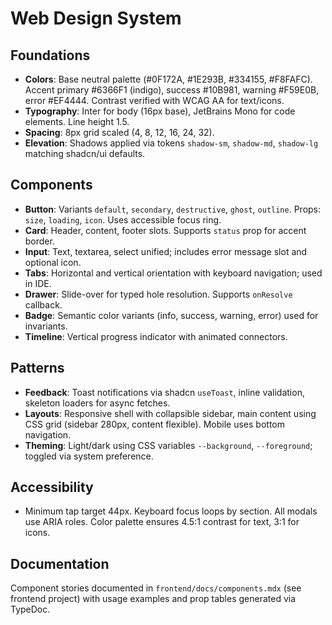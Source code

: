 # Web Design System

## Foundations
- **Colors**: Base neutral palette (#0F172A, #1E293B, #334155, #F8FAFC). Accent primary #6366F1 (indigo), success #10B981, warning #F59E0B, error #EF4444. Contrast verified with WCAG AA for text/icons.
- **Typography**: Inter for body (16px base), JetBrains Mono for code elements. Line height 1.5.
- **Spacing**: 8px grid scaled (4, 8, 12, 16, 24, 32).
- **Elevation**: Shadows applied via tokens `shadow-sm`, `shadow-md`, `shadow-lg` matching shadcn/ui defaults.

## Components
- **Button**: Variants `default`, `secondary`, `destructive`, `ghost`, `outline`. Props: `size`, `loading`, `icon`. Uses accessible focus ring.
- **Card**: Header, content, footer slots. Supports `status` prop for accent border.
- **Input**: Text, textarea, select unified; includes error message slot and optional icon.
- **Tabs**: Horizontal and vertical orientation with keyboard navigation; used in IDE.
- **Drawer**: Slide-over for typed hole resolution. Supports `onResolve` callback.
- **Badge**: Semantic color variants (info, success, warning, error) used for invariants.
- **Timeline**: Vertical progress indicator with animated connectors.

## Patterns
- **Feedback**: Toast notifications via shadcn `useToast`, inline validation, skeleton loaders for async fetches.
- **Layouts**: Responsive shell with collapsible sidebar, main content using CSS grid (sidebar 280px, content flexible). Mobile uses bottom navigation.
- **Theming**: Light/dark using CSS variables `--background`, `--foreground`; toggled via system preference.

## Accessibility
- Minimum tap target 44px. Keyboard focus loops by section. All modals use ARIA roles. Color palette ensures 4.5:1 contrast for text, 3:1 for icons.

## Documentation
Component stories documented in `frontend/docs/components.mdx` (see frontend project) with usage examples and prop tables generated via TypeDoc.
